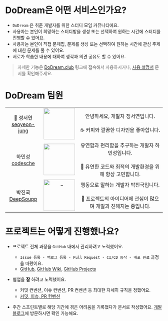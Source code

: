 <div>

</div>


# DoDream은 어떤 서비스인가요?

- `DoDream` 은 취준 개발자를 위한 스터디 모임 커뮤니티에요.
- 사용자는 본인이 희망하는 스터디방을 생성 또는 선택하여 원하는 시간에 스터디를 진행할 수 있어요.
- 사용자는 본인이 직접 문제집, 문제를 생성 또는 선택하여 원하는 시간에 관심 주제에 대한 문제를 풀 수 있어요.
- 서로가 학습한 내용에 대하여 생각과 의견 공유도 할 수 있어요.

> 자세한 기능은 [DoDream.club](https://DoDream.club) 링크에 접속해서 사용하시거나, [사용 설명서](https://github.com) 문서를 확인해주세요.

# DoDream 팀원

|                                                          |                                                                                                                                       |                                                                                     |
|:--------------------------------------------------------:|:-------------------------------------------------------------------------------------------------------------------------------------:|:-----------------------------------------------------------------------------------:|
|  👑 정서연<br/>[seoyeon-jung](https://github.com/shyuuuuni)   |   <img src="https://shadow-monday-80d.notion.site/image/https%3A%2F%2Fs3-us-west-2.amazonaws.com%2Fsecure.notion-static.com%2F0baae395-2de4-440a-b2dc-4b1c7677bc93%2FKakaoTalk_Photo_2023-03-07-05-19-28.png?table=block&id=eb20ba76-7e68-4703-8a08-901ac24d4d90&spaceId=e6f13a01-d6e7-4b09-b064-c3c1ab00499f&width=2000&userId=&cache=v2" width="100px" />  | 안녕하세요, 개발자 정서연입니다.<br/><br/>☕️ 커피와 깔끔한 디자인을 좋아합니다. |
|     하민성<br/>[codesche](https://github.com/codesche)     |   <img src="https://shadow-monday-80d.notion.site/image/https%3A%2F%2Fs3-us-west-2.amazonaws.com%2Fsecure.notion-static.com%2Fa0701e02-61f2-4b99-ac0f-46ef4424fe74%2FKakaoTalk_20230307_161735773.png?table=block&id=ebcd697e-145a-48c6-97d1-4898159e2fdd&spaceId=e6f13a01-d6e7-4b09-b064-c3c1ab00499f&width=2000&userId=&cache=v2" width="100px" />   | 유연함과 편리함을 추구하는 개발자 하민성입니다.<br/><br/>📱 유연한 코드와 최적의 개발환경을 위해 항상 고민합니다. |
|    박진국<br/>[DeepSoupp](https://github.com/DeepSoupp)    |  <img src="https://shadow-monday-80d.notion.site/image/https%3A%2F%2Fs3-us-west-2.amazonaws.com%2Fsecure.notion-static.com%2Fb2d4e589-cca0-4b7f-8926-387c91424f1a%2FKakaoTalk_Photo_2023-03-07-23-37-12.png?table=block&id=8c637dc2-9ee4-47e0-8d88-04d3d1dfa07e&spaceId=e6f13a01-d6e7-4b09-b064-c3c1ab00499f&width=2000&userId=&cache=v2" width=100 alt="_">  |      행동으로 말하는 개발자 박진국입니다. <br/><br/> 🌳 프로젝트의 아이디어에 관심이 많으며 개발과 친해지는 중입니다. |

# 프로젝트는 어떻게 진행했나요?

- 프로젝트 전체 과정을 `GitHub` 내에서 관리하려고 노력했어요.
  - `Issue 등록 - 백로그 등록 - Pull Request - CI/CD 동작 - 배포 완료` 과정을 따랐어요.
  - [GitHub](https://github.com/orgs/DoDreamTeam/repositories), [GitHub Wiki](https://github.com/DoDreamTeam/Backend/wiki), [GitHub Projects](https://github.com/DoDreamTeam/Backend/projects?query=is%3Aopen)
- 협업을 **잘** 하려고 노력했어요.
  - 커밋 컨벤션, 이슈 컨벤션, PR 컨벤션 등 최대한 자세히 규칙을 정했어요. 
  - [커밋, 이슈, PR 컨벤션](https://github.com/DoDreamTeam/Backend/wiki/Git-Convention)

- 주간 스프린트별로 해당 기간에 겪은 어려움을 기록했다가 문서로 작성했어요. [개발 블로그](https://github.com/DoDreamTeam/Backend/wiki/%F0%9F%92%BB-%EA%B0%9C%EB%B0%9C-%EB%B8%94%EB%A1%9C%EA%B7%B8)에 방문하시면 확인 가능해요.

